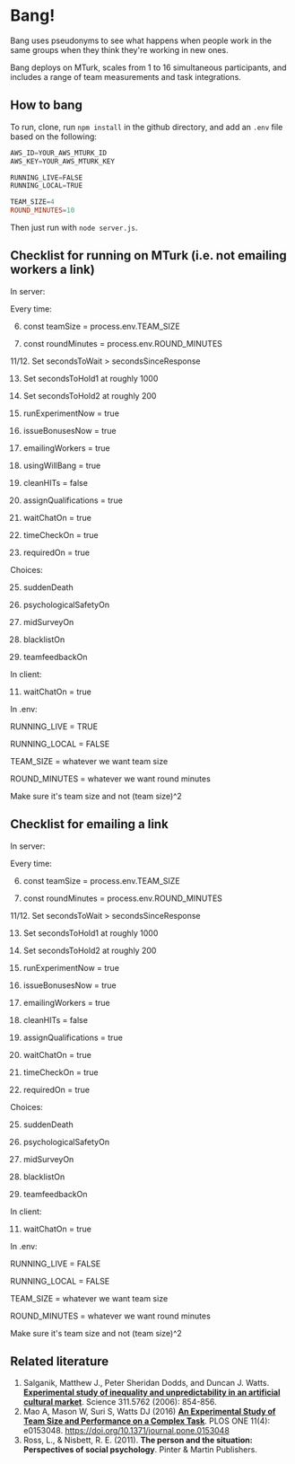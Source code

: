 # Bang!
Bang uses pseudonyms to see what happens when people work in the same groups when they think they're working in new ones.

Bang deploys on MTurk, scales from 1 to 16 simultaneous participants, and includes a range of team measurements and task integrations.

## How to bang
To run, clone, run `npm install` in the github directory, and add an `.env` file based on the following:

```PowerShell
AWS_ID=YOUR_AWS_MTURK_ID
AWS_KEY=YOUR_AWS_MTURK_KEY

RUNNING_LIVE=FALSE
RUNNING_LOCAL=TRUE

TEAM_SIZE=4
ROUND_MINUTES=10
```

Then just run with `node server.js`.

## Checklist for running on MTurk (i.e. not emailing workers a link)
In server:

  Every time:
  
  6. const teamSize = process.env.TEAM_SIZE
  
  7. const roundMinutes = process.env.ROUND_MINUTES
  
  11/12. Set secondsToWait > secondsSinceResponse
  
  13. Set secondsToHold1 at roughly 1000
  
  14. Set secondsToHold2 at roughly 200
  
  17. runExperimentNow = true
  
  18. issueBonusesNow = true
  
  19. emailingWorkers = true

  20. usingWillBang = true
  
  21. cleanHITs = false
  
  22. assignQualifications = true
  
  32. waitChatOn = true
  
  39. timeCheckOn = true
  
  40. requiredOn = true
  
  Choices:
  
  25. suddenDeath
  
  33. psychologicalSafetyOn
  
  35. midSurveyOn
  
  36. blacklistOn
  
  37. teamfeedbackOn
  
In client:

  11. waitChatOn = true

In .env:

  RUNNING_LIVE = TRUE
  
  RUNNING_LOCAL = FALSE
  
  TEAM_SIZE = whatever we want team size
  
  ROUND_MINUTES = whatever we want round minutes
  
  Make sure it's team size and not (team size)^2
  
  



## Checklist for emailing a link
In server:

  Every time:
  
  6. const teamSize = process.env.TEAM_SIZE
  
  7. const roundMinutes = process.env.ROUND_MINUTES
  
  11/12. Set secondsToWait > secondsSinceResponse
  
  13. Set secondsToHold1 at roughly 1000
  
  14. Set secondsToHold2 at roughly 200
  
  17. runExperimentNow = true
  
  18. issueBonusesNow = true
  
  19. emailingWorkers = true
  
  21. cleanHITs = false
  
  22. assignQualifications = true
  
  32. waitChatOn = true
  
  39. timeCheckOn = true
  
  40. requiredOn = true
  
  Choices:
  
  25. suddenDeath
  
  33. psychologicalSafetyOn
  
  35. midSurveyOn
  
  36. blacklistOn
  
  37. teamfeedbackOn
  
In client:

  11. waitChatOn = true

In .env:

  RUNNING_LIVE = FALSE
  
  RUNNING_LOCAL = FALSE
  
  TEAM_SIZE = whatever we want team size
  
  ROUND_MINUTES = whatever we want round minutes
  
  Make sure it's team size and not (team size)^2
  
  




## Related literature
1. Salganik, Matthew J., Peter Sheridan Dodds, and Duncan J. Watts. **[Experimental study of inequality and unpredictability in an artificial cultural market](http://science.sciencemag.org/content/311/5762/854.full)**. Science 311.5762 (2006): 854-856.
2. Mao A, Mason W, Suri S, Watts DJ (2016) **[An Experimental Study of Team Size and Performance on a Complex Task](http://journals.plos.org/plosone/article?id=10.1371/journal.pone.0153048)**. PLOS ONE 11(4): e0153048. https://doi.org/10.1371/journal.pone.0153048
3. Ross, L., & Nisbett, R. E. (2011). **The person and the situation: Perspectives of social psychology**. Pinter & Martin Publishers.
